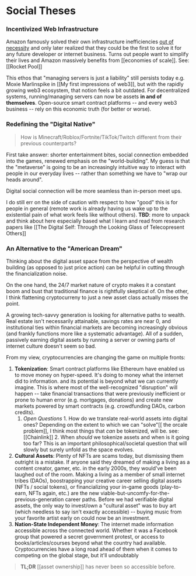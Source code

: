 # Social Theses

### Incentivized Web Infrastructure 

Amazon famously solved their own infrastructure inefficiencies [out of necessity](https://techcrunch.com/2016/07/02/andy-jassys-brief-history-of-the-genesis-of-aws/) and only later realized that they could be the first to solve it for any future developer or internet business. Turns out people want to simplify their lives and Amazon massively benefits from [[economies of scale]].  See: [[Rocket Pool]]

This ethos that "managing servers is just a liability" still persists today e.g. Moxie Marlinspike in [[My first impressions of web3]], but with the rapidly growing web3 ecosystem, that notion feels a bit outdated. For decentralized systems, running/managing servers can now be assets **in and of themselves**. Open-source smart contract platforms -- and every web3 business -- rely on this economic truth (for better or worse).


### Redefining the "Digital Native"  
> How is Minecraft/Roblox/Fortnite/TikTok/Twitch different from their previous counterparts? 

First take answer: shorter entertainment bites, social connection embedded into the games, renewed emphasis on the "world-building". My guess is that the "metaverse" is going to be an increasingly intuitive way to interact with people in our everyday lives -- rather than something we have to "wrap our heads around".

Digital social connection will be more seamless than in-person meet ups. 

I do still err on the side of caution with respect to how "good" this is for people in general (remote work is already having us wake up to the existential pain of what work feels like without others).  **TBD**: more to unpack and think about here especially based what I learn and read from research papers like [[The Digital Self: Through the Looking Glass of Telecopresent Others]]

### An Alternative to the "American Dream"
Thinking about the digital asset space from the perspective of wealth building (as opposed to just price action) can be helpful in cutting through the financialization noise. 

On the one hand, the 24/7 market nature of crypto makes it a constant boom and bust that traditional finance is rightfully skeptical of. On the other, I think flattening cryptocurreny to just a new asset class actually misses the point.

A growing tech-savvy generation is looking for alternative paths to wealth. Real estate isn't necessarily attainable, savings rates are near 0, and institutional ties within financial markets are becoming increasingly obvious (and frankly functions more like a systematic advantage). All of a sudden, passively earning digital assets by running a server or owning parts of internet culture doesn't seem so bad.

From my view, cryptocurrencies are changing the game on multiple fronts:

1. **Tokenization**: Smart contract platforms like Ethereum have enabled us to move money on hyper-speed. It's doing to money what the internet did to information. and its potential is beyond what we can currently imagine. This is where most of the well-recognized "disruption" will happen -- take financial transactions that were previously inefficient or prone to human error (e.g. mortgages, donations) and create new markets powered by smart contracts (e.g. crowdfunding DAOs, carbon credits).
	1. *Open Questions*
			1. How do we translate real-world assets into digital ones? Depending on the extent to which we can "solve"[[ the orcale problem]], I think most things that *can* be tokenized, will be. see: [[Chainlink]]
			2. When *should* we tokenize assets and when is it going too far? This is an important philosophical/societal question that will slowly but surely unfold as the space evolves.
2. **Cultural Assets**: Plenty of NFTs are scams today, but dismissing them outright is a mistake. If anyone said they dreamed of making a living as a content creator, gamer, etc. in the early 2000s, they would've been laughed out of the room. Making a living as a member of small internet tribes (DAOs), boostrapping your creative career selling digital assets (NFTs / social tokens), or financializing your in-game goods (play-to-earn, NFTs again, etc.) are the new viable-but-uncomfy-for-the-previous-generation career paths. Before we had verifiable digital assets, the only way to invest/own a "cultural asset" was to buy art (which needless to say isn't exactly accessible) -- buying music from your favorite artist early on could now be an investment.
3. **Nation-State Independent Money**: The internet made information accessible across the connected world. Whether it was a Facebook group that powered a secret government protest, or access to books/articles/courses beyond what the country had available. Cryptocurrencies have a long road ahead of them when it comes to competing on the global stage, but it'll undoubtably

> **TL;DR** [[asset ownership]] has never been so accessible before. 

